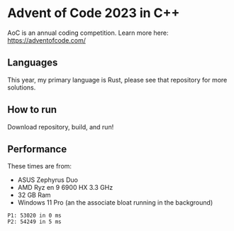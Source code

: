 # Advent of Code 2023 in C++
AoC is an annual coding competition.  Learn more here: https://adventofcode.com/

## Languages
This year, my primary language is Rust, please see that repository for more solutions.

## How to run
Download repository, build, and run!

## Performance
These times are from:
* ASUS Zephyrus Duo
* AMD Ryz
en 9 6900 HX 3.3 GHz
* 32 GB Ram
* Windows 11 Pro (an the associate bloat running in the background)
```
P1: 53020 in 0 ms
P2: 54249 in 5 ms
```